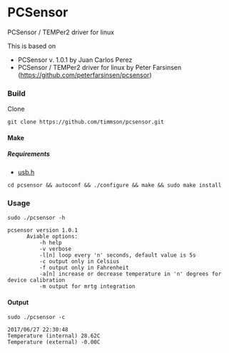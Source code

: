 PCSensor
========

PCSensor / TEMPer2 driver for linux

This is based on 
* PCSensor v. 1.0.1 by Juan Carlos Perez
* PCSensor / TEMPer2 driver for linux  by Peter Farsinsen (https://github.com/peterfarsinsen/pcsensor)


### Build
Clone
```
git clone https://github.com/timmson/pcsensor.git
```

#### Make
##### Requirements 
* [usb.h](http://libusb.org/)

```
cd pcsensor && autoconf && ./configure && make && sudo make install
```
 
 ### Usage
 ```
 sudo ./pcsensor -h

 pcsensor version 1.0.1
       Aviable options:
           -h help
           -v verbose
           -l[n] loop every 'n' seconds, default value is 5s
           -c output only in Celsius
           -f output only in Fahrenheit
           -a[n] increase or decrease temperature in 'n' degrees for device calibration
           -m output for mrtg integration
 ```
 
 #### Output
 ```
 sudo ./pcsensor -c

 2017/06/27 22:30:48
 Temperature (internal) 28.62C
 Temperature (external) -0.00C
 ```